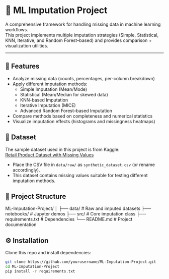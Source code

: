 # 🧹 ML Imputation Project

A comprehensive framework for handling missing data in machine learning workflows.  
This project implements multiple imputation strategies (Simple, Statistical, KNN, Iterative, and Random Forest–based) and provides comparison + visualization utilities.

---

## 🚀 Features
- Analyze missing data (counts, percentages, per-column breakdown)
- Apply different imputation methods:
  - Simple Imputation (Mean/Mode)
  - Statistical (Mean/Median for skewed data)
  - KNN-based Imputation
  - Iterative Imputation (MICE)
  - Advanced Random Forest–based Imputation
- Compare methods based on completeness and numerical statistics
- Visualize imputation effects (histograms and missingness heatmaps)

## 📂 Dataset

The sample dataset used in this project is from Kaggle:  
[Retail Product Dataset with Missing Values](https://www.kaggle.com/datasets/himelsarder/retail-product-dataset-with-missing-values)  

- Place the CSV file in `data/raw/` as `synthetic_dataset.csv` (or rename accordingly).  
- This dataset contains missing values suitable for testing different imputation methods.

## 📂 Project Structure
ML-Imputation-Project/
│
├── data/ # Raw and imputed datasets
├── notebooks/ # Jupyter demos
├── src/ # Core imputation class
├── requirements.txt # Dependencies
└── README.md # Project documentation

## ⚙️ Installation
Clone this repo and install dependencies:

```bash
git clone https://github.com/yourusername/ML-Imputation-Project.git
cd ML-Imputation-Project
pip install -r requirements.txt
